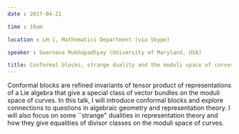 ```yaml
---
date : 2017-04-21

time : 10am

location : LH-1, Mathematics Department (via Skype)

speaker : Swarnava Mukhopadhyay (University of Maryland, USA)

title: Conformal blocks, strange duality and the moduli space of curves
---
```

Conformal blocks are refined invariants of tensor product of
representations of a Lie algebra that give a special class of vector
bundles on the moduli space of curves. In this talk, I will introduce
conformal blocks and explore connections to questions in algebraic geometry
and representation theory. I will also focus on some ``strange" dualities
in representation theory and how they give equalities of divisor classes
on the moduli space of curves.
